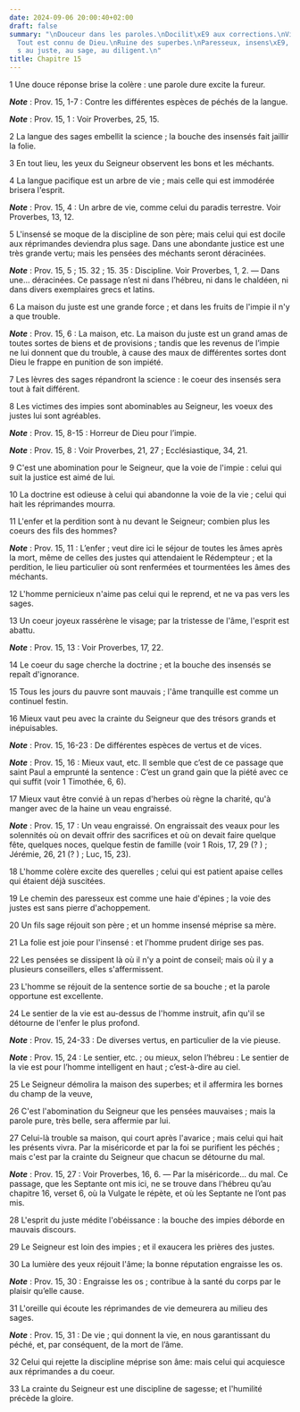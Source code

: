 ```yaml
---
date: 2024-09-06 20:00:40+02:00
draft: false
summary: "\nDouceur dans les paroles.\nDocilit\xE9 aux corrections.\nVictime des impies.\n\
  Tout est connu de Dieu.\nRuine des superbes.\nParesseux, insens\xE9, impie, oppos\xE9\
  s au juste, au sage, au diligent.\n"
title: Chapitre 15
---
```





1 Une douce réponse brise la colère : une parole dure excite la fureur.

***Note*** :  Prov. 15, 1-7 : Contre les différentes espèces de péchés de la langue.

***Note*** :  Prov. 15, 1 : Voir Proverbes, 25, 15.


2 La langue des sages embellit la science ; la bouche des insensés fait jaillir la folie.


3 En tout lieu, les yeux du Seigneur observent les bons et les méchants.


4 La langue pacifique est un arbre de vie ; mais celle qui est immodérée brisera l'esprit.

***Note*** :  Prov. 15, 4 : Un arbre de vie, comme celui du paradis terrestre. Voir Proverbes, 13, 12.


5 L'insensé se moque de la discipline de son père; mais celui qui est docile aux réprimandes deviendra plus sage.
Dans une abondante justice est une très grande vertu; mais les pensées des méchants seront déracinées.

***Note*** :  Prov. 15, 5 ; 15. 32 ; 15. 35 : Discipline. Voir Proverbes, 1, 2. ― Dans une… déracinées. Ce passage n’est ni dans l’hébreu, ni dans le chaldéen, ni dans divers exemplaires grecs et latins.


6 La maison du juste est une grande force ; et dans les fruits de l'impie il n'y a que trouble.

***Note*** :  Prov. 15, 6 : La maison, etc. La maison du juste est un grand amas de toutes sortes de biens et de provisions ; tandis que les revenus de l’impie ne lui donnent que du trouble, à cause des maux de différentes sortes dont Dieu le frappe en punition de son impiété.


7 Les lèvres des sages répandront la science : le coeur des insensés sera tout à fait différent.


8 Les victimes des impies sont abominables au Seigneur, les voeux des justes lui sont agréables.

***Note*** :  Prov. 15, 8-15 : Horreur de Dieu pour l’impie.

***Note*** :  Prov. 15, 8 : Voir Proverbes, 21, 27 ; Ecclésiastique, 34, 21.

9 C'est une abomination pour le Seigneur, que la voie de l'impie : celui qui suit la justice est aimé de lui.


10 La doctrine est odieuse à celui qui abandonne la voie de la vie ; celui qui hait les réprimandes mourra.


11 L'enfer et la perdition sont à nu devant le Seigneur; combien plus les coeurs des fils des hommes?

***Note*** :  Prov. 15, 11 : L’enfer ; veut dire ici le séjour de toutes les âmes après la mort, même de celles des justes qui attendaient le Rédempteur ; et la perdition, le lieu particulier où sont renfermées et tourmentées les âmes des méchants.


12 L'homme pernicieux n'aime pas celui qui le reprend, et ne va pas vers les sages.


13 Un coeur joyeux rassérène le visage; par la tristesse de l'âme, l'esprit est abattu.

***Note*** :  Prov. 15, 13 : Voir Proverbes, 17, 22.


14 Le coeur du sage cherche la doctrine ; et la bouche des insensés se repaît d'ignorance.


15 Tous les jours du pauvre sont mauvais ; l'âme tranquille est comme un continuel festin.


16 Mieux vaut peu avec la crainte du Seigneur que des trésors grands et inépuisables.

***Note*** :  Prov. 15, 16-23 : De différentes espèces de vertus et de vices.

***Note*** :  Prov. 15, 16 : Mieux vaut, etc. Il semble que c’est de ce passage que saint Paul a emprunté la sentence : C’est un grand gain que la piété avec ce qui suffit (voir 1 Timothée, 6, 6).


17 Mieux vaut être convié à un repas d'herbes où règne la charité, qu'à manger avec de la haine un veau engraissé.

***Note*** :  Prov. 15, 17 : Un veau engraissé. On engraissait des veaux pour les solennités où on devait offrir des sacrifices et où on devait faire quelque fête, quelques noces, quelque festin de famille (voir 1 Rois, 17, 29 (? ) ; Jérémie, 26, 21 (? ) ; Luc, 15, 23).


18 L'homme colère excite des querelles ; celui qui est patient apaise celles qui étaient déjà suscitées.


19 Le chemin des paresseux est comme une haie d'épines ; la voie des justes est sans pierre d'achoppement.


20 Un fils sage réjouit son père ; et un homme insensé méprise sa mère.


21 La folie est joie pour l'insensé : et l'homme prudent dirige ses pas.


22 Les pensées se dissipent là où il n'y a point de conseil; mais où il y a plusieurs conseillers, elles s'affermissent.


23 L'homme se réjouit de la sentence sortie de sa bouche ; et la parole opportune est excellente.


24 Le sentier de la vie est au-dessus de l'homme instruit, afin qu'il se détourne de l'enfer le plus profond.

***Note*** :  Prov. 15, 24-33 : De diverses vertus, en particulier de la vie pieuse.

***Note*** :  Prov. 15, 24 : Le sentier, etc. ; ou mieux, selon l’hébreu : Le sentier de la vie est pour l’homme intelligent en haut ; c’est-à-dire au ciel.


25 Le Seigneur démolira la maison des superbes; et il affermira les bornes du champ de la veuve,


26 C'est l'abomination du Seigneur que les pensées mauvaises ; mais la parole pure, très belle, sera affermie par lui.


27 Celui-là trouble sa maison, qui court après l'avarice ; mais celui qui hait les présents vivra.
Par la miséricorde et par la foi se purifient les péchés ; mais c'est par la crainte du Seigneur que chacun se détourne du mal.

***Note*** :  Prov. 15, 27 : Voir Proverbes, 16, 6. ― Par la miséricorde… du mal. Ce passage, que les Septante ont mis ici, ne se trouve dans l’hébreu qu’au chapitre 16, verset 6, où la Vulgate le répète, et où les Septante ne l’ont pas mis.


28 L'esprit du juste médite l'obéissance : la bouche des impies déborde en mauvais discours.


29 Le Seigneur est loin des impies ; et il exaucera les prières des justes.


30 La lumière des yeux réjouit l'âme; la bonne réputation engraisse les os.

***Note*** :  Prov. 15, 30 : Engraisse les os ; contribue à la santé du corps par le plaisir qu’elle cause.


31 L'oreille qui écoute les réprimandes de vie demeurera au milieu des sages.

***Note*** :  Prov. 15, 31 : De vie ; qui donnent la vie, en nous garantissant du péché, et, par conséquent, de la mort de l’âme.


32 Celui qui rejette la discipline méprise son âme: mais celui qui acquiesce aux réprimandes a du coeur.


33 La crainte du Seigneur est une discipline de sagesse; et l'humilité précède la gloire.

